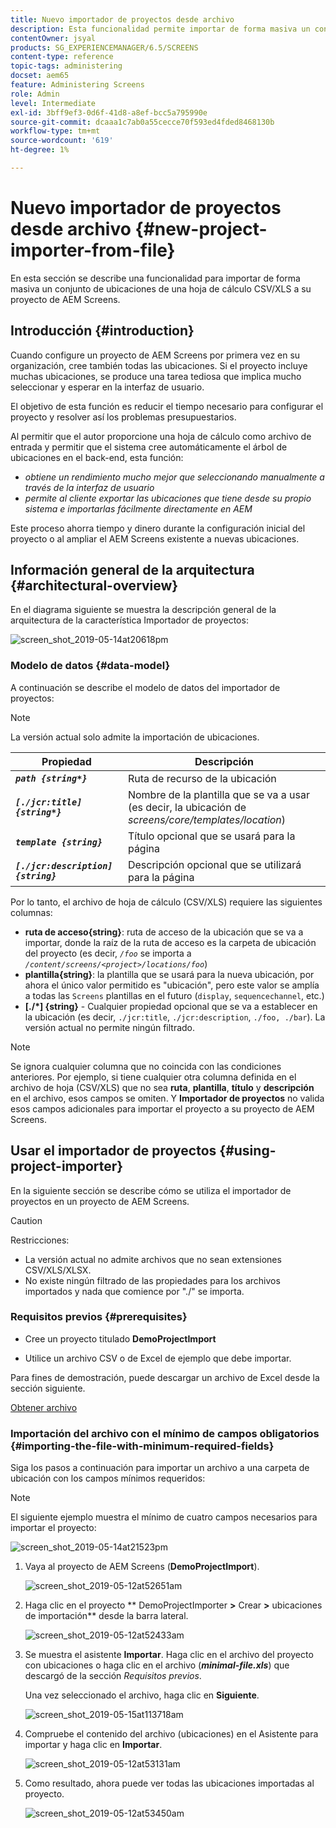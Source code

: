```yaml
---
title: Nuevo importador de proyectos desde archivo
description: Esta funcionalidad permite importar de forma masiva un conjunto de ubicaciones de una hoja de cálculo CSV/XLS a un proyecto de AEM Screens.
contentOwner: jsyal
products: SG_EXPERIENCEMANAGER/6.5/SCREENS
content-type: reference
topic-tags: administering
docset: aem65
feature: Administering Screens
role: Admin
level: Intermediate
exl-id: 3bff9ef3-0d6f-41d8-a8ef-bcc5a795990e
source-git-commit: dcaaa1c7ab0a55cecce70f593ed4fded8468130b
workflow-type: tm+mt
source-wordcount: '619'
ht-degree: 1%

---
```


# Nuevo importador de proyectos desde archivo {#new-project-importer-from-file}

En esta sección se describe una funcionalidad para importar de forma masiva un conjunto de ubicaciones de una hoja de cálculo CSV/XLS a su proyecto de AEM Screens.

## Introducción {#introduction}

Cuando configure un proyecto de AEM Screens por primera vez en su organización, cree también todas las ubicaciones. Si el proyecto incluye muchas ubicaciones, se produce una tarea tediosa que implica mucho seleccionar y esperar en la interfaz de usuario.

El objetivo de esta función es reducir el tiempo necesario para configurar el proyecto y resolver así los problemas presupuestarios.

Al permitir que el autor proporcione una hoja de cálculo como archivo de entrada y permitir que el sistema cree automáticamente el árbol de ubicaciones en el back-end, esta función:

* *obtiene un rendimiento mucho mejor que seleccionando manualmente a través de la interfaz de usuario*
* *permite al cliente exportar las ubicaciones que tiene desde su propio sistema e importarlas fácilmente directamente en AEM*

Este proceso ahorra tiempo y dinero durante la configuración inicial del proyecto o al ampliar el AEM Screens existente a nuevas ubicaciones.

## Información general de la arquitectura {#architectural-overview}

En el diagrama siguiente se muestra la descripción general de la arquitectura de la característica Importador de proyectos:

![screen_shot_2019-05-14at20618pm](assets/screen_shot_2019-05-14at20618pm.png)

### Modelo de datos {#data-model}

A continuación se describe el modelo de datos del importador de proyectos:

>[!NOTE]
>
>La versión actual solo admite la importación de ubicaciones.

| **Propiedad** | **Descripción** |
|---|---|
| ***`path {string*}`*** | Ruta de recurso de la ubicación |
| ***`[./jcr:title] {string*}`*** | Nombre de la plantilla que se va a usar (es decir, la ubicación de *screens/core/templates/location*) |
| ***`template {string}`*** | Título opcional que se usará para la página |
| ***`[./jcr:description] {string}`*** | Descripción opcional que se utilizará para la página |

Por lo tanto, el archivo de hoja de cálculo (CSV/XLS) requiere las siguientes columnas:

* **ruta de acceso{string}**: ruta de acceso de la ubicación que se va a importar, donde la raíz de la ruta de acceso es la carpeta de ubicación del proyecto (es decir, *`/foo`* se importa a *`/content/screens/<project>/locations/foo`*)
* **plantilla{string}**: la plantilla que se usará para la nueva ubicación, por ahora el único valor permitido es &quot;ubicación&quot;, pero este valor se amplía a todas las `Screens` plantillas en el futuro (`display`, `sequencechannel`, etc.)
* **[./*] {string}** - Cualquier propiedad opcional que se va a establecer en la ubicación (es decir, `./jcr:title`, `./jcr:description`, `./foo, ./bar`). La versión actual no permite ningún filtrado.

>[!NOTE]
>
>Se ignora cualquier columna que no coincida con las condiciones anteriores. Por ejemplo, si tiene cualquier otra columna definida en el archivo de hoja (CSV/XLS) que no sea **ruta**, **plantilla**, **título** y **descripción** en el archivo, esos campos se omiten. Y **Importador de proyectos** no valida esos campos adicionales para importar el proyecto a su proyecto de AEM Screens.

## Usar el importador de proyectos {#using-project-importer}

En la siguiente sección se describe cómo se utiliza el importador de proyectos en un proyecto de AEM Screens.

>[!CAUTION]
>
>Restricciones:
>
>* La versión actual no admite archivos que no sean extensiones CSV/XLS/XLSX.
>* No existe ningún filtrado de las propiedades para los archivos importados y nada que comience por &quot;./&quot; se importa.
>

### Requisitos previos {#prerequisites}

* Cree un proyecto titulado **DemoProjectImport**

* Utilice un archivo CSV o de Excel de ejemplo que debe importar.

Para fines de demostración, puede descargar un archivo de Excel desde la sección siguiente.

[Obtener archivo](assets/minimal-file.xls)

### Importación del archivo con el mínimo de campos obligatorios {#importing-the-file-with-minimum-required-fields}

Siga los pasos a continuación para importar un archivo a una carpeta de ubicación con los campos mínimos requeridos:

>[!NOTE]
>
>El siguiente ejemplo muestra el mínimo de cuatro campos necesarios para importar el proyecto:

![screen_shot_2019-05-14at21523pm](assets/screen_shot_2019-05-14at21523pm.png)

1. Vaya al proyecto de AEM Screens (**DemoProjectImport**).

   ![screen_shot_2019-05-12at52651am](assets/screen_shot_2019-05-12at52651am.png)

1. Haga clic en el proyecto ** DemoProjectImporter **>** Crear **>** ubicaciones de importación** desde la barra lateral.

   ![screen_shot_2019-05-12at52433am](assets/screen_shot_2019-05-12at52433am.png)

1. Se muestra el asistente **Importar**. Haga clic en el archivo del proyecto con ubicaciones o haga clic en el archivo (***minimal-file.xls***) que descargó de la sección *Requisitos previos*.

   Una vez seleccionado el archivo, haga clic en **Siguiente**.

   ![screen_shot_2019-05-15at113718am](assets/screen_shot_2019-05-15at113718am.png)

1. Compruebe el contenido del archivo (ubicaciones) en el Asistente para importar y haga clic en **Importar**.

   ![screen_shot_2019-05-12at53131am](assets/screen_shot_2019-05-12at53131am.png)

1. Como resultado, ahora puede ver todas las ubicaciones importadas al proyecto.

   ![screen_shot_2019-05-12at53450am](assets/screen_shot_2019-05-12at53450am.png)
